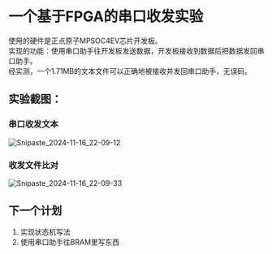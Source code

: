# 一个基于FPGA的串口收发实验
使用的硬件是正点原子MPSOC4EV芯片开发板。<br>
实现的功能：使用串口助手往开发板发送数据，开发板接收到数据后把数据发回串口助手。<br>
经实测，一个1.71MB的文本文件可以正确地被接收并发回串口助手，无误码。<br>

## 实验截图：<br>
### 串口收发文本<br>
![Snipaste_2024-11-16_22-09-12](https://github.com/user-attachments/assets/4d115060-18f8-4460-8451-a15269a54c70)<br>
### 收发文件比对<br>
![Snipaste_2024-11-16_22-09-33](https://github.com/user-attachments/assets/b275ba78-a28f-49de-8645-3a0098fe7be6)

## 下一个计划<br>
1. 实现状态机写法 <br>
2. 使用串口助手往BRAM里写东西
